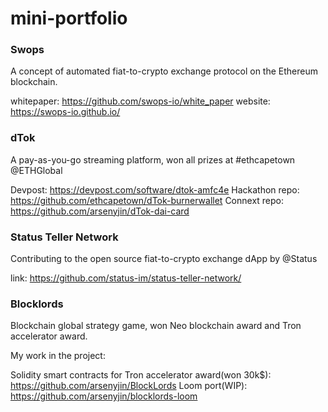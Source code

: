 # mini-portfolio

### Swops 

A concept of automated fiat-to-crypto exchange protocol on the Ethereum blockchain. 

whitepaper: https://github.com/swops-io/white_paper
website: https://swops-io.github.io/

### dTok

A pay-as-you-go streaming platform, won all prizes at #ethcapetown @ETHGlobal

Devpost: https://devpost.com/software/dtok-amfc4e
Hackathon repo: https://github.com/ethcapetown/dTok-burnerwallet
Connext repo: https://github.com/arsenyjin/dTok-dai-card

### Status Teller Network

Contributing to the open source fiat-to-crypto exchange dApp by @Status

link: https://github.com/status-im/status-teller-network/

### Blocklords

Blockchain global strategy game, won Neo blockchain award and Tron accelerator award.

My work in the project:

Solidity smart contracts for Tron accelerator award(won 30k$): https://github.com/arsenyjin/BlockLords
Loom port(WIP): https://github.com/arsenyjin/blocklords-loom
